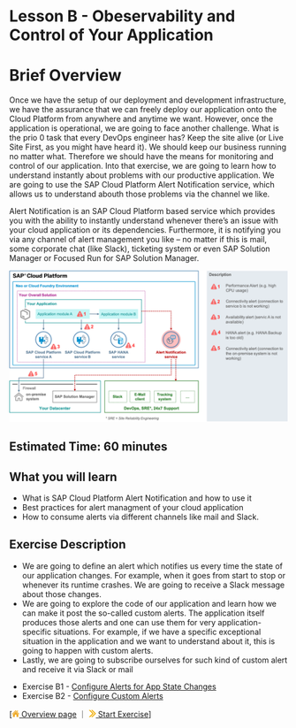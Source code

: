 # Lesson B - Obeservability and Control of Your Application

# Brief Overview
Once we have the setup of our deployment and development infrastructure, we have the assurance that we can freely deploy our application onto the Cloud Platform from anywhere and anytime we want. However, once the application is operational, we are going to face another challenge. What is the prio 0 task that every DevOps engineer has? Keep the site alive (or Live Site First, as you might have heard it). We should keep our business running no matter what. Therefore we should have the means for monitoring and control of our application. Into that exercise, we are going to learn how to understand instantly about problems with our productive application. We are going to use the SAP Cloud Platform Alert Notification service, which allows us to understand abouth those problems via the channel we like.

Alert Notification is an SAP Cloud Platform based service which provides you with the ability to instantly understand whenever there’s an issue with your cloud application or its dependencies. Furthermore, it is notifying you via any channel of alert management you like – no matter if this is mail, some corporate chat (like Slack), ticketing system or even SAP Solution Manager or Focused Run for SAP Solution Manager.

![](../../images/b/b1_overview.png)


## Estimated Time: 60 minutes

## What you will learn
 - What is SAP Cloud Platform Alert Notification and how to use it
 - Best practices for alert managment of your cloud application
 - How to consume alerts via different channels like mail and Slack.

## Exercise Description 
 - We are going to define an alert which notifies us every time the state of our application changes. For example, when it goes from start to stop or whenever its runtime crashes. We are going to receive a Slack message about those changes.
 - We are going to explore the code of our application and learn how we can make it post the so-called custom alerts. The application itself produces those alerts and one can use them for very application-specific situations. For example, if we have a specific exceptional situation in the application and we want to understand about it, this is going to happen with custom alerts.
 - Lastly, we are going to subscribe ourselves for such kind of custom alert and receive it via Slack or mail



* Exercise B1 - [Configure Alerts for App State Changes](../../exercises/B1/README.md)
* Exercise B2 - [Configure Custom Alerts](../../exercises/B2/README.md)


[[![](../../images/nav-home.png) Overview page](../../README.md) ｜ [![](../../images/nav-next.png) Start Exercise](../../exercises/B1/README.md)]
